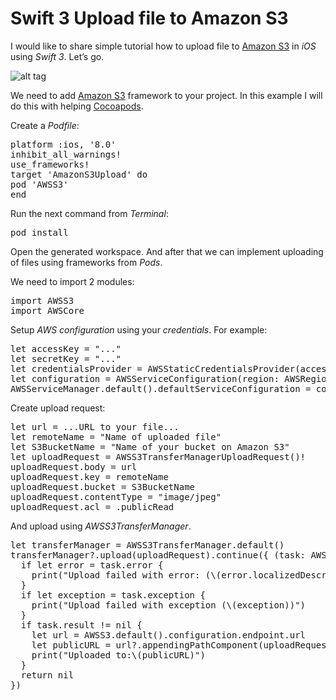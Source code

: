 # Swift 3 Upload file to Amazon S3

I would like to share simple tutorial how to upload file to <a href="https://github.com/aws/aws-sdk-ios">Amazon S3</a> in <i>iOS</i> using <i>Swift 3</i>. Let’s go.

![alt tag](https://raw.github.com/maximbilan/Swift-Amazon-S3-Uploading-Tutorial/master/img/img1.png)

We need to add <a href="https://github.com/aws/aws-sdk-ios">Amazon S3</a> framework to your project. In this example I will do this with helping <a href="https://cocoapods.org">Cocoapods</a>.

Create a <i>Podfile</i>:

<pre>
platform :ios, '8.0'
inhibit_all_warnings!
use_frameworks!
target 'AmazonS3Upload' do
pod 'AWSS3'
end
</pre>

Run the next command from <i>Terminal</i>:

<pre>
pod install
</pre>

Open the generated workspace. And after that we can implement uploading of files using frameworks from <i>Pods</i>.

We need to import 2 modules:

<pre>
import AWSS3
import AWSCore
</pre>

Setup <i>AWS configuration</i>  using your <i>credentials</i>. For example:

<pre>
let accessKey = "..."
let secretKey = "..."
let credentialsProvider = AWSStaticCredentialsProvider(accessKey: accessKey, secretKey: secretKey)
let configuration = AWSServiceConfiguration(region: AWSRegionType.usEast1, credentialsProvider: credentialsProvider)
AWSServiceManager.default().defaultServiceConfiguration = configuration
</pre>

Create upload request:

<pre>
let url = ...URL to your file...
let remoteName = "Name of uploaded file"
let S3BucketName = "Name of your bucket on Amazon S3"
let uploadRequest = AWSS3TransferManagerUploadRequest()!
uploadRequest.body = url
uploadRequest.key = remoteName
uploadRequest.bucket = S3BucketName
uploadRequest.contentType = "image/jpeg"
uploadRequest.acl = .publicRead
</pre>

And upload using <i>AWSS3TransferManager</i>.

<pre>
let transferManager = AWSS3TransferManager.default()
transferManager?.upload(uploadRequest).continue({ (task: AWSTask<AnyObject>) -> Any? in
  if let error = task.error {
    print("Upload failed with error: (\(error.localizedDescription))")
  }
  if let exception = task.exception {
    print("Upload failed with exception (\(exception))")
  }
  if task.result != nil {
    let url = AWSS3.default().configuration.endpoint.url
    let publicURL = url?.appendingPathComponent(uploadRequest.bucket!).appendingPathComponent(uploadRequest.key!)
    print("Uploaded to:\(publicURL)")
  }
  return nil
})
</pre>
